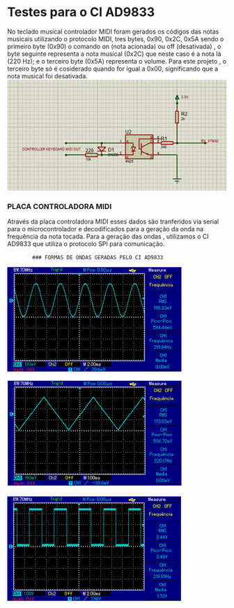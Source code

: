 # Testes para o CI AD9833

No teclado musical controlador MIDI foram gerados os códigos das notas musicais utilizando o protocolo MIDI, tres bytes,
0x90, 0x2C, 0x5A  sendo o primeiro byte (0x90) o comando  on (nota acionada) ou off (desativada) , o byte seguinte representa  a nota musical  (0x2C) que neste caso é a nota lá (220 Hz);
e o terceiro byte (0x5A) representa o volume. Para este projeto , o terceiro byte só é cosiderado quando for igual a 0x00, significando que a nota musical foi desativada.
![foto](https://github.com/diogo0001/PI_III/blob/master/AD9833_test/esquema%20placa%20midi.PNG)
 ### PLACA CONTROLADORA MIDI

Através da placa controladora MIDI esses dados são tranferidos via serial para o microcontrolador e decodificados para a geração da onda na frequência da nota tocada.
Para a geração das ondas , utilizamos o CI AD9833 que utiliza o protocolo SPI para comunicação.

            ### FORMAS DE ONDAS GERADAS PELO CI AD9833 
 
![foto](https://github.com/diogo0001/PI_III/blob/master/AD9833_test/senoidal_220Hz.PNG)

![foto](https://github.com/diogo0001/PI_III/blob/master/AD9833_test/triangular_220Hz.PNG)

![foto](https://github.com/diogo0001/PI_III/blob/master/AD9833_test/quadrada_220Hz.PNG)

 
